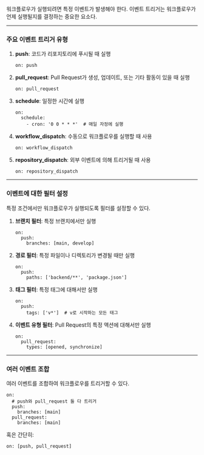 <p>워크플로우가 실행되려면 특정 이벤트가 발생해야 한다. 이벤트 트리거는 워크플로우가 언제 실행될지를 결정하는 중요한 요소다.</p>
<hr />
<h3 id="주요-이벤트-트리거-유형">주요 이벤트 트리거 유형</h3>
<ol>
<li><p><strong>push</strong>: 코드가 리포지토리에 푸시될 때 실행</p>
<pre><code class="language-yaml">on: push</code></pre>
</li>
<li><p><strong>pull_request</strong>: Pull Request가 생성, 업데이트, 또는 기타 활동이 있을 때 실행</p>
<pre><code class="language-yaml">on: pull_request</code></pre>
</li>
<li><p><strong>schedule</strong>: 일정한 시간에 실행</p>
<pre><code class="language-yaml">on:
  schedule:
    - cron: '0 0 * * *'  # 매일 자정에 실행</code></pre>
</li>
<li><p><strong>workflow_dispatch</strong>: 수동으로 워크플로우를 실행할 때 사용</p>
<pre><code class="language-yaml">on: workflow_dispatch</code></pre>
</li>
<li><p><strong>repository_dispatch</strong>: 외부 이벤트에 의해 트리거될 때 사용</p>
<pre><code class="language-yaml">on: repository_dispatch</code></pre>
</li>
</ol>
<hr />
<h3 id="이벤트에-대한-필터-설정">이벤트에 대한 필터 설정</h3>
<p>특정 조건에서만 워크플로우가 실행되도록 필터를 설정할 수 있다.</p>
<ol>
<li><p><strong>브랜치 필터</strong>: 특정 브랜치에서만 실행</p>
<pre><code class="language-yaml">on:
  push:
    branches: [main, develop]</code></pre>
</li>
<li><p><strong>경로 필터</strong>: 특정 파일이나 디렉토리가 변경될 때만 실행</p>
<pre><code class="language-yaml">on:
  push:
    paths: ['backend/**', 'package.json']</code></pre>
</li>
<li><p><strong>태그 필터</strong>: 특정 태그에 대해서만 실행</p>
<pre><code class="language-yaml">on:
  push:
    tags: ['v*']  # v로 시작하는 모든 태그</code></pre>
</li>
<li><p><strong>이벤트 유형 필터</strong>: Pull Request의 특정 액션에 대해서만 실행</p>
<pre><code class="language-yaml">on:
  pull_request:
    types: [opened, synchronize]</code></pre>
</li>
</ol>
<hr />
<h3 id="여러-이벤트-조합">여러 이벤트 조합</h3>
<p>여러 이벤트를 조합하여 워크플로우를 트리거할 수 있다.</p>
<pre><code class="language-yaml">on:
  # push와 pull_request 둘 다 트리거
  push:
    branches: [main]
  pull_request:
    branches: [main]</code></pre>
<p>혹은 간단히:</p>
<pre><code class="language-yaml">on: [push, pull_request]</code></pre>